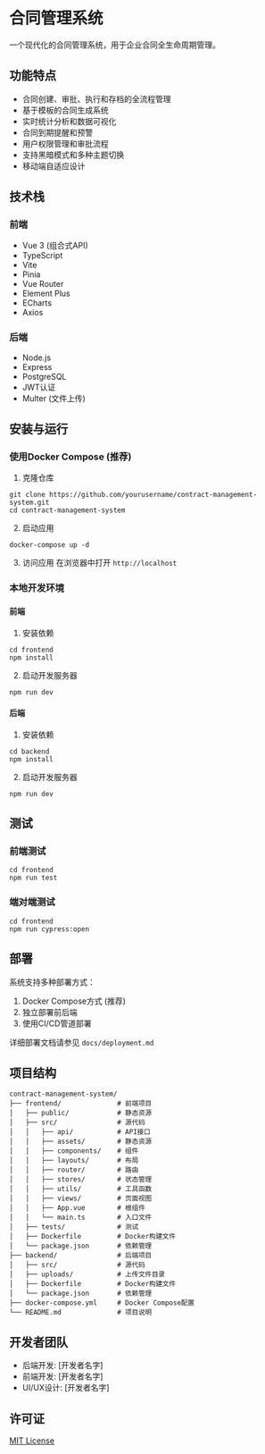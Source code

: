 # 合同管理系统

一个现代化的合同管理系统，用于企业合同全生命周期管理。

## 功能特点

- 合同创建、审批、执行和存档的全流程管理
- 基于模板的合同生成系统
- 实时统计分析和数据可视化
- 合同到期提醒和预警
- 用户权限管理和审批流程
- 支持黑暗模式和多种主题切换
- 移动端自适应设计

## 技术栈

### 前端
- Vue 3 (组合式API)
- TypeScript
- Vite
- Pinia
- Vue Router
- Element Plus
- ECharts
- Axios

### 后端
- Node.js
- Express
- PostgreSQL
- JWT认证
- Multer (文件上传)

## 安装与运行

### 使用Docker Compose (推荐)

1. 克隆仓库
```
git clone https://github.com/yourusername/contract-management-system.git
cd contract-management-system
```

2. 启动应用
```
docker-compose up -d
```

3. 访问应用
在浏览器中打开 `http://localhost`

### 本地开发环境

#### 前端

1. 安装依赖
```
cd frontend
npm install
```

2. 启动开发服务器
```
npm run dev
```

#### 后端

1. 安装依赖
```
cd backend
npm install
```

2. 启动开发服务器
```
npm run dev
```

## 测试

### 前端测试
```
cd frontend
npm run test
```

### 端对端测试
```
cd frontend
npm run cypress:open
```

## 部署

系统支持多种部署方式：

1. Docker Compose方式 (推荐)
2. 独立部署前后端
3. 使用CI/CD管道部署

详细部署文档请参见 `docs/deployment.md`

## 项目结构

```
contract-management-system/
├── frontend/              # 前端项目
│   ├── public/            # 静态资源
│   ├── src/               # 源代码
│   │   ├── api/           # API接口
│   │   ├── assets/        # 静态资源
│   │   ├── components/    # 组件
│   │   ├── layouts/       # 布局
│   │   ├── router/        # 路由
│   │   ├── stores/        # 状态管理
│   │   ├── utils/         # 工具函数
│   │   ├── views/         # 页面视图
│   │   ├── App.vue        # 根组件
│   │   └── main.ts        # 入口文件
│   ├── tests/             # 测试
│   ├── Dockerfile         # Docker构建文件
│   └── package.json       # 依赖管理
├── backend/               # 后端项目
│   ├── src/               # 源代码
│   ├── uploads/           # 上传文件目录
│   ├── Dockerfile         # Docker构建文件
│   └── package.json       # 依赖管理
├── docker-compose.yml     # Docker Compose配置
└── README.md              # 项目说明
```

## 开发者团队

- 后端开发: [开发者名字]
- 前端开发: [开发者名字]
- UI/UX设计: [开发者名字]

## 许可证

[MIT License](LICENSE)
